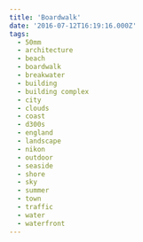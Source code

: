 ```yaml
---
title: 'Boardwalk'
date: '2016-07-12T16:19:16.000Z'
tags:
  - 50mm
  - architecture
  - beach
  - boardwalk
  - breakwater
  - building
  - building complex
  - city
  - clouds
  - coast
  - d300s
  - england
  - landscape
  - nikon
  - outdoor
  - seaside
  - shore
  - sky
  - summer
  - town
  - traffic
  - water
  - waterfront
---
```


